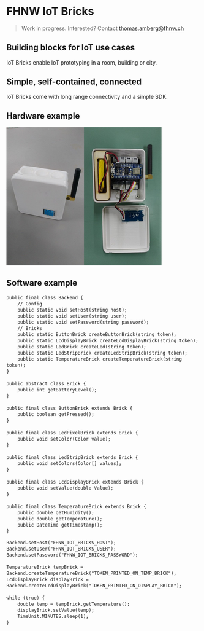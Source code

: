 # FHNW IoT Bricks
> Work in progress. Interested? Contact thomas.amberg@fhnw.ch
## Building blocks for IoT use cases
IoT Bricks enable IoT prototyping in a room, building or city.
## Simple, self-contained, connected
IoT Bricks come with long range connectivity and a simple SDK.
## Hardware example
<img src="IoTBrickTemperature.jpg"/>

## Software example

```
public final class Backend {
    // Config
    public static void setHost(string host);
    public static void setUser(string user);
    public static void setPassword(string password);
    // Bricks
    public static ButtonBrick createButtonBrick(string token);
    public static LcdDisplayBrick createLcdDisplayBrick(string token);
    public static LedBrick createLed(string token);
    public static LedStripBrick createLedStripBrick(string token);
    public static TemperatureBrick createTemperatureBrick(string token);
}

public abstract class Brick {
    public int getBatteryLevel();
}

public final class ButtonBrick extends Brick {
    public boolean getPressed();
}

public final class LedPixelBrick extends Brick {
    public void setColor(Color value);
}

public final class LedStripBrick extends Brick {
    public void setColors(Color[] values);
}

public final class LcdDisplayBrick extends Brick {
    public void setValue(double Value);
}

public final class TemperatureBrick extends Brick {
    public double getHumidity();
    public double getTemperature();
    public DateTime getTimestamp();
}
```

```
Backend.setHost("FHNW_IOT_BRICKS_HOST");
Backend.setUser("FHNW_IOT_BRICKS_USER");
Backend.setPassword("FHNW_IOT_BRICKS_PASSWORD");

TemperatureBrick tempBrick = Backend.createTemperatureBrick("TOKEN_PRINTED_ON_TEMP_BRICK");
LcdDisplayBrick displayBrick = Backend.createLcdDisplayBrick("TOKEN_PRINTED_ON_DISPLAY_BRICK");

while (true) {
    double temp = tempBrick.getTemperature();
    displayBrick.setValue(temp);
    TimeUnit.MINUTES.sleep(1);
}
```
